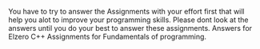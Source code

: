 You have to try to answer the Assignments with your effort first that will help you alot to improve your programming skills.
Please dont look at the answers until you do your best to answer these assignments.
Answers for Elzero C++ Assignments for Fundamentals of programming.
